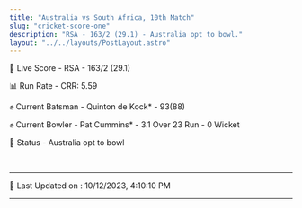 ```yaml
---
title: "Australia vs South Africa, 10th Match"
slug: "cricket-score-one"
description: "RSA - 163/2 (29.1) - Australia opt to bowl."
layout: "../../layouts/PostLayout.astro"
---
```


🔴 Live Score - RSA - 163/2 (29.1)  

📊 Run Rate - CRR: 5.59  

✊ Current Batsman - Quinton de Kock* - 93(88)  

✊ Current Bowler - Pat Cummins* - 3.1 Over 23 Run - 0 Wicket  

📑 Status - Australia opt to bowl

<br />

***

📝 Last Updated on : 10/12/2023, 4:10:10 PM

***

